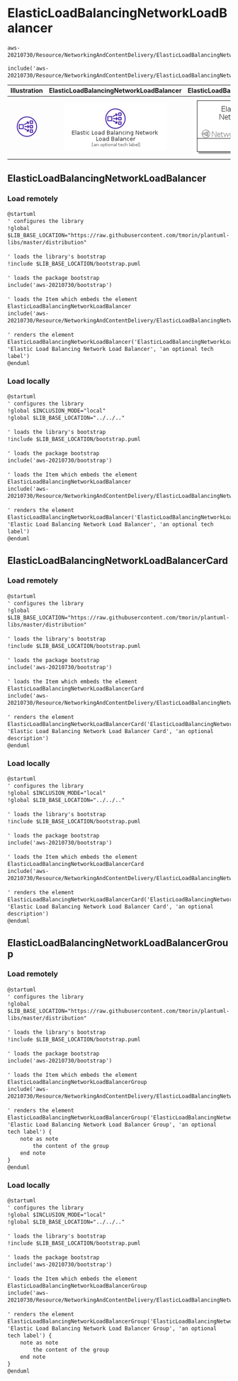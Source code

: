 # ElasticLoadBalancingNetworkLoadBalancer


```text
aws-20210730/Resource/NetworkingAndContentDelivery/ElasticLoadBalancingNetworkLoadBalancer
```

```text
include('aws-20210730/Resource/NetworkingAndContentDelivery/ElasticLoadBalancingNetworkLoadBalancer')
```



| Illustration | ElasticLoadBalancingNetworkLoadBalancer | ElasticLoadBalancingNetworkLoadBalancerCard | ElasticLoadBalancingNetworkLoadBalancerGroup |
| :---: | :---: | :---: | :---: |
| ![illustration for Illustration](../../../aws-20210730/Resource/NetworkingAndContentDelivery/ElasticLoadBalancingNetworkLoadBalancer.png) | ![illustration for ElasticLoadBalancingNetworkLoadBalancer](../../../aws-20210730/Resource/NetworkingAndContentDelivery/ElasticLoadBalancingNetworkLoadBalancer.Local.png) | ![illustration for ElasticLoadBalancingNetworkLoadBalancerCard](../../../aws-20210730/Resource/NetworkingAndContentDelivery/ElasticLoadBalancingNetworkLoadBalancerCard.Local.png) | ![illustration for ElasticLoadBalancingNetworkLoadBalancerGroup](../../../aws-20210730/Resource/NetworkingAndContentDelivery/ElasticLoadBalancingNetworkLoadBalancerGroup.Local.png) |




## ElasticLoadBalancingNetworkLoadBalancer

### Load remotely
```plantuml
@startuml
' configures the library
!global $LIB_BASE_LOCATION="https://raw.githubusercontent.com/tmorin/plantuml-libs/master/distribution"

' loads the library's bootstrap
!include $LIB_BASE_LOCATION/bootstrap.puml

' loads the package bootstrap
include('aws-20210730/bootstrap')

' loads the Item which embeds the element ElasticLoadBalancingNetworkLoadBalancer
include('aws-20210730/Resource/NetworkingAndContentDelivery/ElasticLoadBalancingNetworkLoadBalancer')

' renders the element
ElasticLoadBalancingNetworkLoadBalancer('ElasticLoadBalancingNetworkLoadBalancer', 'Elastic Load Balancing Network Load Balancer', 'an optional tech label')
@enduml
```

### Load locally
```plantuml
@startuml
' configures the library
!global $INCLUSION_MODE="local"
!global $LIB_BASE_LOCATION="../../.."

' loads the library's bootstrap
!include $LIB_BASE_LOCATION/bootstrap.puml

' loads the package bootstrap
include('aws-20210730/bootstrap')

' loads the Item which embeds the element ElasticLoadBalancingNetworkLoadBalancer
include('aws-20210730/Resource/NetworkingAndContentDelivery/ElasticLoadBalancingNetworkLoadBalancer')

' renders the element
ElasticLoadBalancingNetworkLoadBalancer('ElasticLoadBalancingNetworkLoadBalancer', 'Elastic Load Balancing Network Load Balancer', 'an optional tech label')
@enduml
```

## ElasticLoadBalancingNetworkLoadBalancerCard

### Load remotely
```plantuml
@startuml
' configures the library
!global $LIB_BASE_LOCATION="https://raw.githubusercontent.com/tmorin/plantuml-libs/master/distribution"

' loads the library's bootstrap
!include $LIB_BASE_LOCATION/bootstrap.puml

' loads the package bootstrap
include('aws-20210730/bootstrap')

' loads the Item which embeds the element ElasticLoadBalancingNetworkLoadBalancerCard
include('aws-20210730/Resource/NetworkingAndContentDelivery/ElasticLoadBalancingNetworkLoadBalancer')

' renders the element
ElasticLoadBalancingNetworkLoadBalancerCard('ElasticLoadBalancingNetworkLoadBalancerCard', 'Elastic Load Balancing Network Load Balancer Card', 'an optional description')
@enduml
```

### Load locally
```plantuml
@startuml
' configures the library
!global $INCLUSION_MODE="local"
!global $LIB_BASE_LOCATION="../../.."

' loads the library's bootstrap
!include $LIB_BASE_LOCATION/bootstrap.puml

' loads the package bootstrap
include('aws-20210730/bootstrap')

' loads the Item which embeds the element ElasticLoadBalancingNetworkLoadBalancerCard
include('aws-20210730/Resource/NetworkingAndContentDelivery/ElasticLoadBalancingNetworkLoadBalancer')

' renders the element
ElasticLoadBalancingNetworkLoadBalancerCard('ElasticLoadBalancingNetworkLoadBalancerCard', 'Elastic Load Balancing Network Load Balancer Card', 'an optional description')
@enduml
```

## ElasticLoadBalancingNetworkLoadBalancerGroup

### Load remotely
```plantuml
@startuml
' configures the library
!global $LIB_BASE_LOCATION="https://raw.githubusercontent.com/tmorin/plantuml-libs/master/distribution"

' loads the library's bootstrap
!include $LIB_BASE_LOCATION/bootstrap.puml

' loads the package bootstrap
include('aws-20210730/bootstrap')

' loads the Item which embeds the element ElasticLoadBalancingNetworkLoadBalancerGroup
include('aws-20210730/Resource/NetworkingAndContentDelivery/ElasticLoadBalancingNetworkLoadBalancer')

' renders the element
ElasticLoadBalancingNetworkLoadBalancerGroup('ElasticLoadBalancingNetworkLoadBalancerGroup', 'Elastic Load Balancing Network Load Balancer Group', 'an optional tech label') {
    note as note
        the content of the group
    end note
}
@enduml
```

### Load locally
```plantuml
@startuml
' configures the library
!global $INCLUSION_MODE="local"
!global $LIB_BASE_LOCATION="../../.."

' loads the library's bootstrap
!include $LIB_BASE_LOCATION/bootstrap.puml

' loads the package bootstrap
include('aws-20210730/bootstrap')

' loads the Item which embeds the element ElasticLoadBalancingNetworkLoadBalancerGroup
include('aws-20210730/Resource/NetworkingAndContentDelivery/ElasticLoadBalancingNetworkLoadBalancer')

' renders the element
ElasticLoadBalancingNetworkLoadBalancerGroup('ElasticLoadBalancingNetworkLoadBalancerGroup', 'Elastic Load Balancing Network Load Balancer Group', 'an optional tech label') {
    note as note
        the content of the group
    end note
}
@enduml
```

